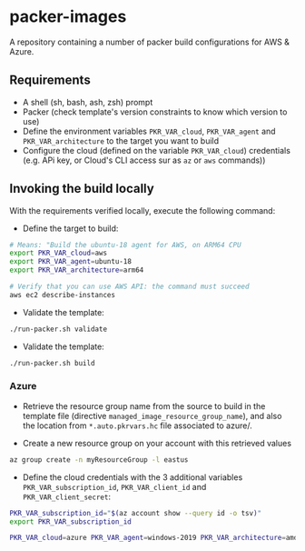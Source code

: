 # packer-images

A repository containing a number of packer build configurations for AWS & Azure.

## Requirements

* A shell (sh, bash, ash, zsh) prompt
* Packer (check template's version constraints to know which version to use)
* Define the environment variables `PKR_VAR_cloud`, `PKR_VAR_agent` and `PKR_VAR_architecture` to the target you want to build
* Configure the cloud (defined on the variable `PKR_VAR_cloud`) credentials (e.g. APi key, or Cloud's CLI access sur as `az` or `aws` commands))

## Invoking the build locally

With the requirements verified locally, execute the following command:

* Define the target to build:

```bash
# Means: "Build the ubuntu-18 agent for AWS, on ARM64 CPU
export PKR_VAR_cloud=aws
export PKR_VAR_agent=ubuntu-18
export PKR_VAR_architecture=arm64

# Verify that you can use AWS API: the command must succeed
aws ec2 describe-instances
```

* Validate the template:

```bash
./run-packer.sh validate
```

* Validate the template:

```bash
./run-packer.sh build
```

### Azure

* Retrieve the resource group name from the source to build in the template file (directive `managed_image_resource_group_name`),
  and also the location from `*.auto.pkrvars.hc` file associated to azure/.

* Create a new resource group on your account with this retrieved values

```bash
az group create -n myResourceGroup -l eastus
```

* Define the cloud credentials with the 3 additional variables `PKR_VAR_subscription_id`, `PKR_VAR_client_id` and `PKR_VAR_client_secret`:

```bash
PKR_VAR_subscription_id="$(az account show --query id -o tsv)"
export PKR_VAR_subscription_id

PKR_VAR_cloud=azure PKR_VAR_agent=windows-2019 PKR_VAR_architecture=amd64 PKR_VAR_client_id=<client id> PKR_VAR_client_secret=<client secret> ./run-packer.sh build
```
